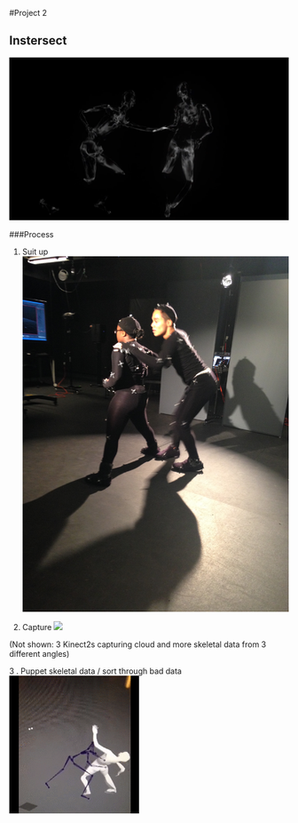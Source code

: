 #Project 2

## Instersect



[![](images/intersect_still.png)](https://vimeo.com/143492711)

###Process 

1. Suit up
![](images/dancers.jpg)

 
2. Capture
![](images/dancers.gif)

(Not shown: 3 Kinect2s capturing cloud and more  skeletal data from 3 different angles)

3 . Puppet skeletal data / sort through bad data
![](images/skele.gif)
